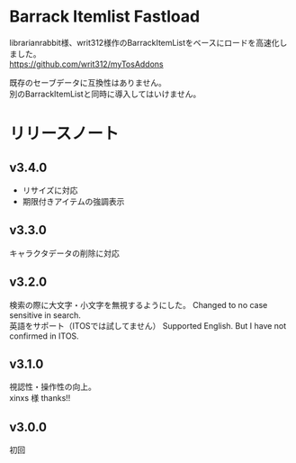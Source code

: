 # Barrack Itemlist Fastload
librarianrabbit様、writ312様作のBarrackItemListをベースにロードを高速化しました。  
https://github.com/writ312/myTosAddons     

既存のセーブデータに互換性はありません。  
別のBarrackItemListと同時に導入してはいけません。
# リリースノート
## v3.4.0
* リサイズに対応
* 期限付きアイテムの強調表示
## v3.3.0
キャラクタデータの削除に対応

## v3.2.0
検索の際に大文字・小文字を無視するようにした。
Changed to no case sensitive in search.  
英語をサポート（ITOSでは試してません）
Supported English. But I have not confirmed in ITOS.

## v3.1.0
視認性・操作性の向上。   
xinxs 様 thanks!! 

## v3.0.0
初回
